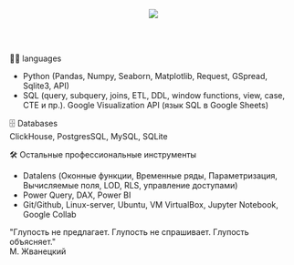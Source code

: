 <p align="center">
   
 [comment]: <> (<img src="https://i.pinimg.com/736x/4f/61/4c/4f614cf2dcbb4e21abcc78b4b148ee9f.jpg" width="90" >)
 [comment]: <> (<img src="https://cdn.dribbble.com/users/479378/screenshots/1842163/duck_logo-01.png" width="90" >)
 [comment]: <> (<img src="https://pixy.org/src/121/1210745.png" width="90" >)
  
   <a href="https://github.com/DenverCoder1/readme-typing-svg">
    <img src="https://readme-typing-svg.herokuapp.com?font=Cairo+Play&color=D3D3D3&size=50&center=true&vCenter=true&width=900&height=100&lines=-+Привет!+-;-+Меня_зовут_Кирилл+-;-+Я_занимаюсь_анализом_данных+-;-+Учусь_с&#129414;утками+-">
    
  </a>

<br><br>


👨‍💻  languages
- Python (Pandas, Numpy, Seaborn, Matplotlib, Request, GSpread, Sqlite3, API)
- SQL (query, subquery, joins, ETL, DDL, window functions, view, case, CTE и пр.). Google Visualization API (язык SQL в Google Sheets)
  
🗄️ Databases  
ClickHouse, PostgresSQL, MySQL, SQLite  

🛠️ Остальные профессиональные инструменты  
- Datalens (Оконные функции, Временные ряды, Параметризация, Вычисляемые поля, LOD, RLS, управление доступами)
- Power Query, DAX, Power BI
- Git/Github, Linux-server, Ubuntu, VM VirtualBox, Jupyter Notebook, Google Collab

  

"Глупость не предлагает. Глупость не спрашивает. Глупость объясняет."  
М. Жванецкий
